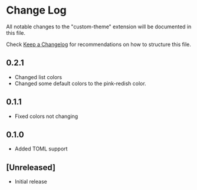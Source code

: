# Change Log

All notable changes to the "custom-theme" extension will be documented in this file.

Check [Keep a Changelog](http://keepachangelog.com/) for recommendations on how to structure this file.

## 0.2.1
- Changed list colors
- Changed some default colors to the pink-redish color.

## 0.1.1
- Fixed colors not changing

## 0.1.0
- Added TOML support

## [Unreleased]

- Initial release
